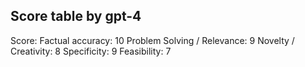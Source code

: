 ## Score table by gpt-4
Score: 
Factual accuracy: 10
Problem Solving / Relevance: 9
Novelty / Creativity: 8
Specificity: 9
Feasibility: 7